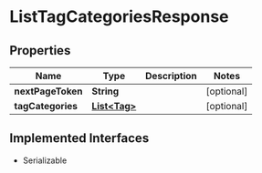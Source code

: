 

# ListTagCategoriesResponse


## Properties

| Name | Type | Description | Notes |
|------------ | ------------- | ------------- | -------------|
|**nextPageToken** | **String** |  |  [optional] |
|**tagCategories** | [**List&lt;Tag&gt;**](Tag.md) |  |  [optional] |


## Implemented Interfaces

* Serializable

